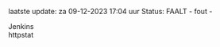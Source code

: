 laatste update: 
za 09-12-2023 17:04   uur 
Status: FAALT - fout - 
<div class="service R">Jenkins</div><div class="service R">httpstat</div>